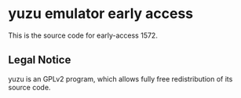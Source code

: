 yuzu emulator early access
=============

This is the source code for early-access 1572.

## Legal Notice

yuzu is an GPLv2 program, which allows fully free redistribution of its source code.